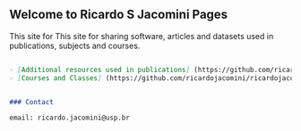 ## Welcome to Ricardo S Jacomini Pages

This site for This site for sharing software, articles and datasets used in publications, subjects and courses.


```markdown

- [Additional resources used in publications] (https://github.com/ricardojacomini/ricardojacomini.github.io/publications.md)
- [Courses and Classes] (https://github.com/ricardojacomini/ricardojacomini.github.io/classes.md)


### Contact

email: ricardo.jacomini@usp.br
